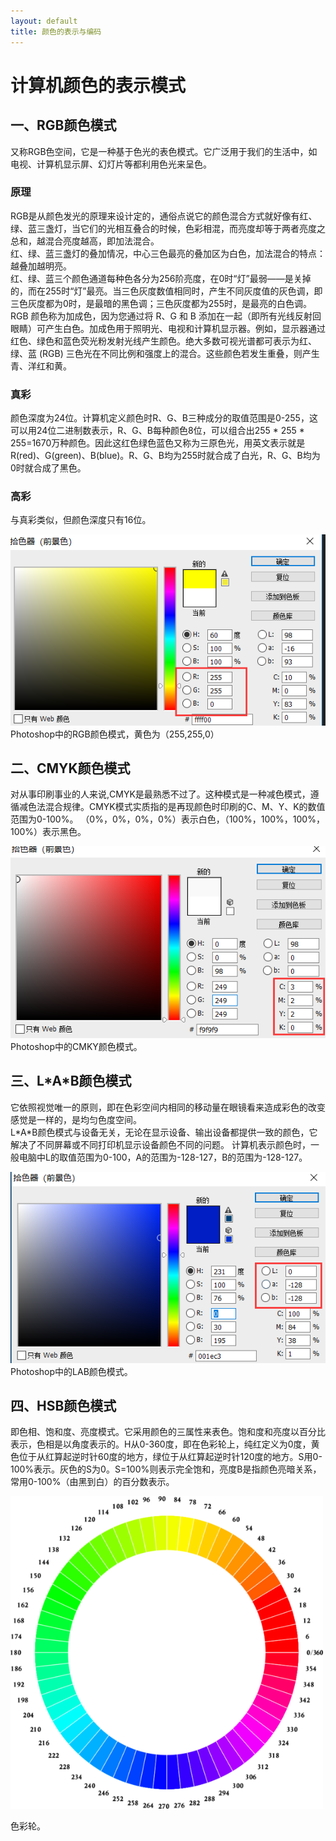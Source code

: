 ```yaml
---
layout: default
title: 颜色的表示与编码
---
```


# 计算机颜色的表示模式

## 一、RGB颜色模式

又称RGB色空间，它是一种基于色光的表色模式。它广泛用于我们的生活中，如电视、计算机显示屏、幻灯片等都利用色光来呈色。

### 原理

RGB是从颜色发光的原理来设计定的，通俗点说它的颜色混合方式就好像有红、绿、蓝三盏灯，当它们的光相互叠合的时候，色彩相混，而亮度却等于两者亮度之总和，越混合亮度越高，即加法混合。  
红、绿、蓝三盏灯的叠加情况，中心三色最亮的叠加区为白色，加法混合的特点：越叠加越明亮。  
红、绿、蓝三个颜色通道每种色各分为256阶亮度，在0时“灯”最弱——是关掉的，而在255时“灯”最亮。当三色灰度数值相同时，产生不同灰度值的灰色调，即三色灰度都为0时，是最暗的黑色调；三色灰度都为255时，是最亮的白色调。  
RGB 颜色称为加成色，因为您通过将 R、G 和 B 添加在一起（即所有光线反射回眼睛）可产生白色。加成色用于照明光、电视和计算机显示器。例如，显示器通过红色、绿色和蓝色荧光粉发射光线产生颜色。绝大多数可视光谱都可表示为红、绿、蓝 (RGB) 三色光在不同比例和强度上的混合。这些颜色若发生重叠，则产生青、洋红和黄。

### 真彩

颜色深度为24位。计算机定义颜色时R、G、B三种成分的取值范围是0-255，这可以用24位二进制数表示，R、G、B每种颜色8位，可以组合出255 * 255 * 255=1670万种颜色。因此这红色绿色蓝色又称为三原色光，用英文表示就是R(red)、G(green)、B(blue)。R、G、B均为255时就合成了白光，R、G、B均为0时就合成了黑色。


### 高彩

与真彩类似，但颜色深度只有16位。


![](images/rgb.png)  
Photoshop中的RGB颜色模式，黄色为（255,255,0）

## 二、CMYK颜色模式

对从事印刷事业的人来说,CMYK是最熟悉不过了。这种模式是一种减色模式，遵循减色法混合规律。CMYK模式实质指的是再现颜色时印刷的C、M、Y、K的数值范围为0-100%。
（0%，0%，0%，0%）表示白色，（100%，100%，100%，100%）表示黑色。 

![](images/cmky.png)  
Photoshop中的CMKY颜色模式。

## 三、L\*A\*B颜色模式

它依照视觉唯一的原则，即在色彩空间内相同的移动量在眼镜看来造成彩色的改变感觉是一样的，是均匀色度空间。  
L\*A\*B颜色模式与设备无关，无论在显示设备、输出设备都提供一致的颜色，它解决了不同屏幕或不同打印机显示设备颜色不同的问题。
计算机表示颜色时，一般电脑中L的取值范围为0-100，A的范围为-128-127，B的范围为-128-127。  

![](images/LAB.png)  
Photoshop中的LAB颜色模式。  

## 四、HSB颜色模式

即色相、饱和度、亮度模式。它采用颜色的三属性来表色。饱和度和亮度以百分比表示，色相是以角度表示的。H从0-360度，即在色彩轮上，纯红定义为0度，黄色位于从红算起逆时针60度的地方，绿位于从红算起逆时针120度的地方。S用0-100%表示。灰色的S为0。S=100%则表示完全饱和，亮度B是指颜色亮暗关系，常用0-100%（由黑到白）的百分数表示。

<img src="images/HSB.jpg" height="500" width="500">   

色彩轮。
